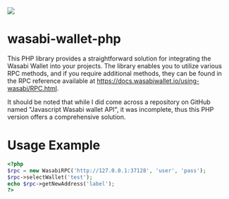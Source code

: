<img src="https://wasabiwallet.io/img/logo.svg">

# wasabi-wallet-php

This PHP library provides a straightforward solution for integrating the Wasabi Wallet into your projects. The library enables you to utilize various RPC methods, and if you require additional methods, they can be found in the RPC reference available at https://docs.wasabiwallet.io/using-wasabi/RPC.html.

It should be noted that while I did come across a repository on GitHub named "Javascript Wasabi wallet API", it was incomplete, thus this PHP version offers a comprehensive solution.


# Usage Example
```php
<?php
$rpc = new WasabiRPC('http://127.0.0.1:37128', 'user', 'pass');
$rpc->selectWallet('test');
echo $rpc->getNewAddress('label');
?>
```
